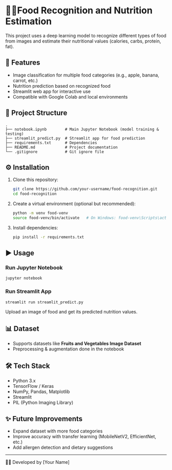 # 🍎🥦Food Recognition and Nutrition Estimation

This project uses a deep learning model to recognize different types of food from images and estimate their nutritional values (calories, carbs, protein, fat).

## 🚀 Features
- Image classification for multiple food categories (e.g., apple, banana, carrot, etc.)
- Nutrition prediction based on recognized food
- Streamlit web app for interactive use
- Compatible with Google Colab and local environments

## 📂 Project Structure
```
.
├── notebook.ipynb        # Main Jupyter Notebook (model training & testing)
├── streamlit_predict.py  # Streamlit app for food prediction
├── requirements.txt      # Dependencies
├── README.md             # Project documentation
└── .gitignore            # Git ignore file
```

## ⚙️ Installation
1. Clone this repository:
   ```bash
   git clone https://github.com/your-username/food-recognition.git
   cd food-recognition
   ```

2. Create a virtual environment (optional but recommended):
   ```bash
   python -m venv food-venv
   source food-venv/bin/activate   # On Windows: food-venv\Scripts\activate
   ```

3. Install dependencies:
   ```bash
   pip install -r requirements.txt
   ```

## ▶️ Usage
### Run Jupyter Notebook
```bash
jupyter notebook
```

### Run Streamlit App
```bash
streamlit run streamlit_predict.py
```

Upload an image of food and get its predicted nutrition values.

## 📊 Dataset
- Supports datasets like **Fruits and Vegetables Image Dataset**
- Preprocessing & augmentation done in the notebook

## 🛠️ Tech Stack
- Python 3.x
- TensorFlow / Keras
- NumPy, Pandas, Matplotlib
- Streamlit
- PIL (Python Imaging Library)

## ✨ Future Improvements
- Expand dataset with more food categories
- Improve accuracy with transfer learning (MobileNetV2, EfficientNet, etc.)
- Add allergen detection and dietary suggestions

---
👩‍💻 Developed by [Your Name]
